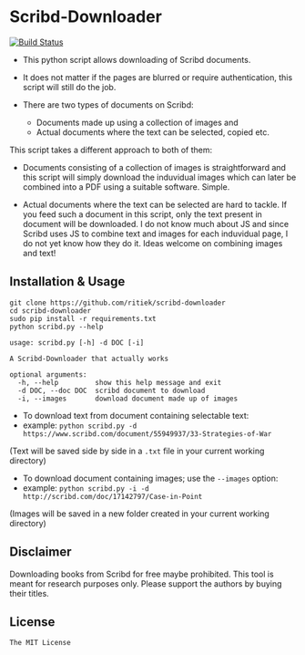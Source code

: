 # Scribd-Downloader

[![Build Status](https://travis-ci.org/ritiek/scribd-downloader.svg?branch=master)](https://travis-ci.org/ritiek/scribd-downloader)

- This python script allows downloading of Scribd documents.

- It does not matter if the pages are blurred or require authentication, this script will still do the job.

- There are two types of documents on Scribd:

  - Documents made up using a collection of images and
  - Actual documents where the text can be selected, copied etc.

This script takes a different approach to both of them:

- Documents consisting of a collection of images is straightforward and this script will simply download the induvidual images which can later be combined into a PDF using a suitable software. Simple.

- Actual documents where the text can be selected are hard to tackle. If you feed such a document in this script, only the text present in document will be downloaded. I do not know much about JS and since Scribd uses JS to combine text and images for each induvidual page, I do not yet know how they do it. Ideas welcome on combining images and text!

## Installation & Usage

```
git clone https://github.com/ritiek/scribd-downloader
cd scribd-downloader
sudo pip install -r requirements.txt
python scribd.py --help
```
```
usage: scribd.py [-h] -d DOC [-i]

A Scribd-Downloader that actually works

optional arguments:
  -h, --help         show this help message and exit
  -d DOC, --doc DOC  scribd document to download
  -i, --images       download document made up of images
```

- To download text from document containing selectable text:
- example: `python scribd.py -d https://www.scribd.com/document/55949937/33-Strategies-of-War`

(Text will be saved side by side in a `.txt` file in your current working directory)

- To download document containing images; use the `--images` option:
- example: `python scribd.py -i -d http://scribd.com/doc/17142797/Case-in-Point`

(Images will be saved in a new folder created in your current working directory)

## Disclaimer

Downloading books from Scribd for free maybe prohibited. This tool is meant for research purposes only. Please support the authors by buying their titles.

## License

`The MIT License`
